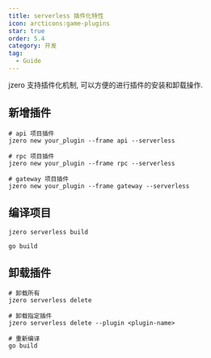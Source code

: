 ```yaml
---
title: serverless 插件化特性
icon: arcticons:game-plugins
star: true
order: 5.4
category: 开发
tag:
  - Guide
---
```


jzero 支持插件化机制, 可以方便的进行插件的安装和卸载操作.

## 新增插件

```shell
# api 项目插件
jzero new your_plugin --frame api --serverless

# rpc 项目插件
jzero new your_plugin --frame rpc --serverless

# gateway 项目插件
jzero new your_plugin --frame gateway --serverless
```

## 编译项目

```shell
jzero serverless build

go build
```

## 卸载插件

```shell
# 卸载所有
jzero serverless delete

# 卸载指定插件
jzero serverless delete --plugin <plugin-name>

# 重新编译
go build
```